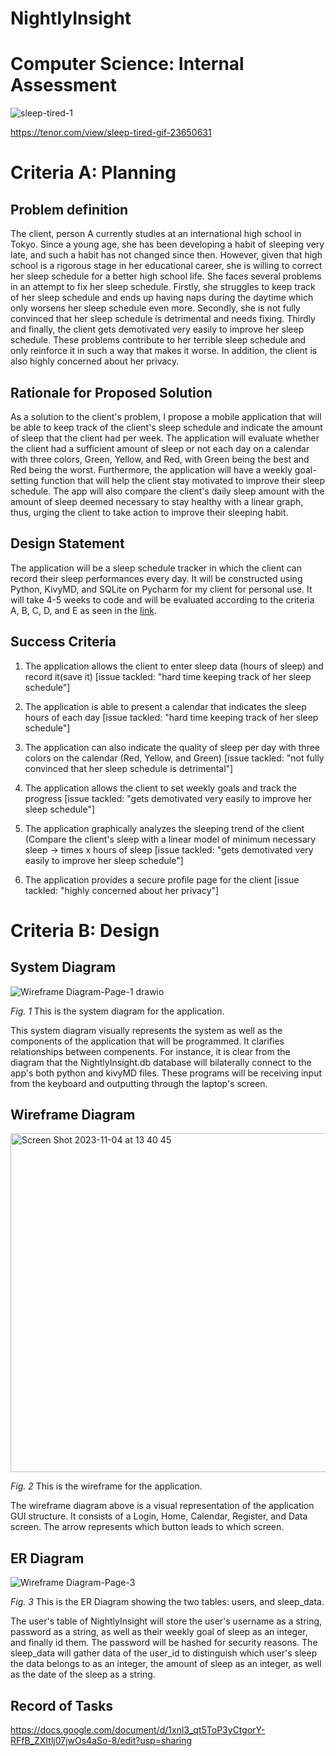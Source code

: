 # NightlyInsight
# Computer Science: Internal Assessment

![sleep-tired-1](https://github.com/OswellSkg/comsci_IA/assets/112055140/bb927204-4363-4660-8379-31ba697933ea)

https://tenor.com/view/sleep-tired-gif-23650631

# Criteria A: Planning

## Problem definition

The client, person A currently studies at an international high school in Tokyo. Since a young age, she has been developing a habit of sleeping very late, and such a habit has not changed since then. However, given that high school is a rigorous stage in her educational career, she is willing to correct her sleep schedule for a better high school life. She faces several problems in an attempt to fix her sleep schedule. Firstly, she struggles to keep track of her sleep schedule and ends up having naps during the daytime which only worsens her sleep schedule even more. Secondly, she is not fully convinced that her sleep schedule is detrimental and needs fixing. Thirdly and finally, the client gets demotivated very easily to improve her sleep schedule. These problems contribute to her terrible sleep schedule and only reinforce it in such a way that makes it worse. In addition, the client is also highly concerned about her privacy.

## Rationale for Proposed Solution

As a solution to the client's problem, I propose a mobile application that will be able to keep track of the client's sleep schedule and indicate the amount of sleep that the client had per week. The application will evaluate whether the client had a sufficient amount of sleep or not each day on a calendar with three colors, Green, Yellow, and Red, with Green being the best and Red being the worst. Furthermore, the application will have a weekly goal-setting function that will help the client stay motivated to improve their sleep schedule. The app will also compare the client's daily sleep amount with the amount of sleep deemed necessary to stay healthy with a linear graph, thus, urging the client to take action to improve their sleeping habit. 

## Design Statement 

The application will be a sleep schedule tracker in which the client can record their sleep performances every day. It will be constructed using Python, KivyMD, and SQLite on Pycharm for my client for personal use. It will take 4-5 weeks to code and will be evaluated according to the criteria A, B, C, D, and E as seen in the [link](https://docs.google.com/spreadsheets/d/1B3HfHEN7qSuDfxGyv4nNJefHmbGMWLu9FOd9l2NEqSw/edit?usp=sharing).

## Success Criteria
1. The application allows the client to enter sleep data (hours of sleep) and record it(save it)
[issue tackled: "hard time keeping track of her sleep schedule"]

2. The application is able to present a calendar that indicates the sleep hours of each day
[issue tackled: "hard time keeping track of her sleep schedule"]

3. The application can also indicate the quality of sleep per day with three colors on the calendar (Red, Yellow, and Green)
[issue tackled: "not fully convinced that her sleep schedule is detrimental"]

4. The application allows the client to set weekly goals and track the progress
[issue tackled: "gets demotivated very easily to improve her sleep schedule"]

5. The application graphically analyzes the sleeping trend of the client (Compare the client's sleep with a linear model of minimum necessary sleep -> times x hours of sleep
[issue tackled: "gets demotivated very easily to improve her sleep schedule"]

6. The application provides a secure profile page for the client
[issue tackled: "highly concerned about her privacy"]


# Criteria B: Design

## System Diagram

![Wireframe Diagram-Page-1 drawio](https://github.com/OswellSkg/comsci_IA/assets/112055140/f64ddc6d-5d0b-4e31-8a3d-9bda5c710160)

<i>Fig. 1</i> This is the system diagram for the application.

This system diagram visually represents the system as well as the components of the application that will be programmed. It clarifies relationships between compenents. For instance, it is clear from the diagram that the NightlyInsight.db database will bilaterally connect to the app's both python and kivyMD files. These programs will be receiving input from the keyboard and outputting through the laptop's screen.

## Wireframe Diagram 

<img width="542" alt="Screen Shot 2023-11-04 at 13 40 45" src="https://github.com/OswellSkg/comsci_IA/assets/112055140/bdb07a2e-3f78-4825-a6f5-f20897c635ef">

<i>Fig. 2</i> This is the wireframe for the application. 

The wireframe diagram above is a visual representation of the application GUI structure. It consists of a Login, Home, Calendar, Register, and Data screen. The arrow represents which button leads to which screen. 

## ER Diagram

![Wireframe Diagram-Page-3](https://github.com/OswellSkg/comsci_IA/assets/112055140/58f7f7ef-5453-40b2-9c5f-0ac3fd5946d9)


<i>Fig. 3</i> This is the ER Diagram showing the two tables: users, and sleep_data.

The user's table of NightlyInsight will store the user's username as a string, password as a string, as well as their weekly goal of sleep as an integer, and finally id them. The password will be hashed for security reasons. The sleep_data will gather data of the user_id to distinguish which user's sleep the data belongs to as an integer, the amount of sleep as an integer, as well as the date of the sleep as a string. 

## Record of Tasks
https://docs.google.com/document/d/1xnl3_qt5ToP3yCtgorY-RFfB_ZXItlj07jwOs4aSo-8/edit?usp=sharing
